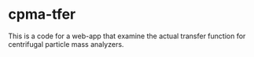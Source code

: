 # cpma-tfer
This is a code for a web-app that examine the actual transfer function for centrifugal particle mass analyzers. 

